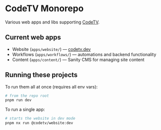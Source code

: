 # CodeTV Monorepo

Various web apps and libs supporting [CodeTV](https://codetv.dev).

## Current web apps

- Website (`apps/website/`) — [codetv.dev](https://codetv.dev)
- Workflows (`apps/workflows/`) — automations and backend functionality
- Content (`apps/content/`) — Sanity CMS for managing site content

## Running these projects

To run them all at once (requires all env vars):

```sh
# from the repo root
pnpm run dev
```

To run a single app:

```sh
# starts the website in dev mode
pnpm nx run @codetv/website:dev
```
